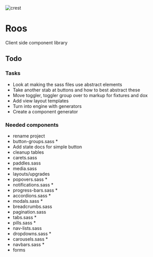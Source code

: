 
![crest](https://secure.gravatar.com/avatar/aa8ea677b07f626479fd280049b0e19f?s=75)

# Roos
Client side component library

## Todo

### Tasks
- Look at making the sass files use abstract elements
- Take another stab at buttons and how to best abstract these
- Move toggler, toggler group over to markup for fixtures and dox
- Add view layout templates
- Turn into engine with generators
- Create a component generator

### Needed components
- rename project
- button-groups.sass *
- Add state docs for simple button
- cleanup tables
- carets.sass
- paddles.sass
- media.sass
- layouts/upgrades
- popovers.sass *
- notifications.sass *
- progress-bars.sass *
- accordions.sass *
- modals.sass *
- breadcrumbs.sass
- pagination.sass
- tabs.sass *
- pills.sass *
- nav-lists.sass
- dropdowns.sass *
- carousels.sass *
- navbars.sass *
- forms

